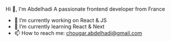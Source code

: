 Hi 👋, I'm Abdelhadi
A passionate frontend developer from France

- 🔭 I’m currently working on React & JS
- 🌱 I’m currently learning React & Next
- 📫 How to reach me: chougar.abdelhadi@gmail.com
<!--
**ChougarAbdelhadi/ChougarAbdelhadi** is a ✨ _special_ ✨ repository because its `README.md` (this file) appears on your GitHub profile.

Here are some ideas to get you started:

- 🔭 I’m currently working on ...
- 🌱 I’m currently learning ...
- 👯 I’m looking to collaborate on ...
- 🤔 I’m looking for help with ...
- 💬 Ask me about ...
- 📫 How to reach me: chougar.abdelhadi@gmail.com
- 😄 Pronouns: ...
- ⚡ Fun fact: ...
-->
